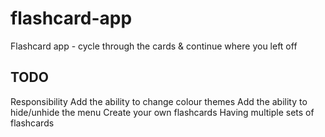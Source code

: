# flashcard-app
Flashcard app - cycle through the cards &amp; continue where you left off

## TODO
Responsibility
Add the ability to change colour themes
Add the ability to hide/unhide the menu
Create your own flashcards
Having multiple sets of flashcards
